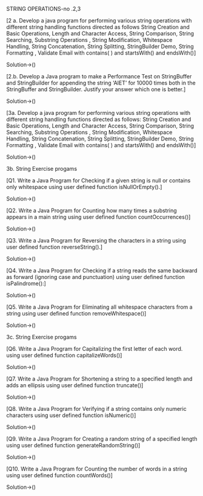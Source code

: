 STRING OPERATIONS-no .2,3


[2 a. Develop a java program for performing various string operations with different string
handling functions directed as follows
String Creation and Basic Operations, Length and Character Access, String Comparison, String
Searching, Substring Operations , String Modification, Whitespace Handling, String
Concatenation, String Splitting, StringBuilder Demo, String Formatting , Validate Email with
contains( ) and startsWith() and endsWith()]

Solution->()


[2.b. Develop a Java program to make a Performance Test on StringBuffer and StringBuilder for
appending the string ‘AIET’ for 10000 times both in the StringBuffer and StringBuilder. Justify
your answer which one is better.]

Solution->()



[3a. Develop a java program for performing various string operations with different string
handling functions directed as follows:
String Creation and Basic Operations, Length and Character Access, String Comparison, String
Searching, Substring Operations , String Modification, Whitespace Handling, String Concatenation,
String Splitting, StringBuilder Demo, String Formatting , Validate Email with contains( ) and
startsWith() and endsWith()]

Solution->()



3b. String Exercise progams


[Q1. Write a Java Program for Checking if a given string is null or contains only whitespace using user
defined function isNullOrEmpty().]

Solution->()


[Q2. Write a Java Program for Counting how many times a substring appears in a main string
using user defined function countOccurrences()]

Solution->()

[Q3. Write a Java 
Program for Reversing the characters in a string using user defined function
reverseString().]

Solution->()


[Q4. Write a Java Program for Checking if a string reads the same backward as forward (ignoring case
and punctuation) using user defined function isPalindrome():]

Solution->()



[Q5. Write a Java Program for Eliminating all whitespace characters from a string using user defined
function removeWhitespace()]

Solution->()



3c. String Exercise progams


[Q6. Write a Java Program for Capitalizing the first letter of each word. using user defined function
capitalizeWords()]


Solution->()

[Q7. Write a Java Program for Shortening a string to a specified length and adds an ellipsis using user
defined function truncate()]

Solution->()


[Q8. Write a Java Program for Verifying if a string contains only numeric characters using user defined
function isNumeric()]

Solution->()



[Q9. Write a Java Program for Creating a random string of a specified length using user defined
function generateRandomString()]

Solution->()



[Q10. Write a Java Program for Counting the number of words in a string using user defined function
countWords()]

Solution->()


